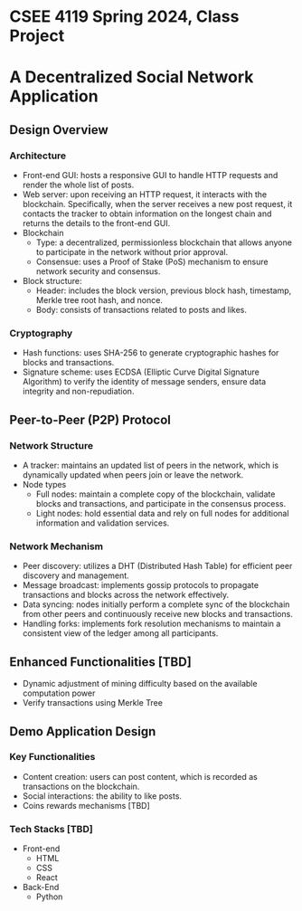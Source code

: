 # CSEE 4119 Spring 2024, Class Project 
# A Decentralized Social Network Application

## Design Overview
### Architecture
- Front-end GUI: hosts a responsive GUI to handle HTTP requests and render the whole list of posts.
- Web server: upon receiving an HTTP request, it interacts with the blockchain. Specifically, when the server receives a new post request, it contacts the tracker to obtain information on the longest chain and returns the details to the front-end GUI.
- Blockchain
    - Type: a decentralized, permissionless blockchain that allows anyone to participate in the network without prior approval.
    - Consensue: uses a Proof of Stake (PoS) mechanism to ensure network security and consensus.
- Block structure: 
    - Header: includes the block version, previous block hash, timestamp, Merkle tree root hash, and nonce.
    - Body: consists of transactions related to posts and likes.

### Cryptography
- Hash functions: uses SHA-256 to generate cryptographic hashes for blocks and transactions.
- Signature scheme: uses ECDSA (Elliptic Curve Digital Signature Algorithm) to verify the identity of message senders, ensure data integrity and non-repudiation.

## Peer-to-Peer (P2P) Protocol
### Network Structure
- A tracker: maintains an updated list of peers in the network, which is dynamically updated when peers join or leave the network.
- Node types
    - Full nodes: maintain a complete copy of the blockchain, validate blocks and transactions, and participate in the consensus process.
    - Light nodes: hold essential data and rely on full nodes for additional information and validation services.

### Network Mechanism
- Peer discovery: utilizes a DHT (Distributed Hash Table) for efficient peer discovery and management.
- Message broadcast: implements gossip protocols to propagate transactions and blocks across the network effectively.
- Data syncing: nodes initially perform a complete sync of the blockchain from other peers and continuously receive new blocks and transactions.
- Handling forks: implements fork resolution mechanisms to maintain a consistent view of the ledger among all participants.

## Enhanced Functionalities [TBD]
- Dynamic adjustment of mining difficulty based on the available computation power
- Verify transactions using Merkle Tree

## Demo Application Design
### Key Functionalities
- Content creation: users can post content, which is recorded as transactions on the blockchain.
- Social interactions: the ability to like posts.
- Coins rewards mechanisms [TBD]

### Tech Stacks [TBD]
- Front-end
    - HTML
    - CSS
    - React
- Back-End
    - Python
